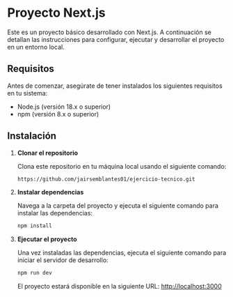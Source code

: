 # Proyecto Next.js

Este es un proyecto básico desarrollado con Next.js. A continuación se detallan las instrucciones para configurar, ejecutar y desarrollar el proyecto en un entorno local.

## Requisitos

Antes de comenzar, asegúrate de tener instalados los siguientes requisitos en tu sistema:

- Node.js (versión 18.x o superior)
- npm (versión 8.x o superior)

## Instalación

1. **Clonar el repositorio**

   Clona este repositorio en tu máquina local usando el siguiente comando:

   ```bash
   https://github.com/jairsemblantes01/ejercicio-tecnico.git
    ```
2. **Instalar dependencias**

   Navega a la carpeta del proyecto y ejecuta el siguiente comando para instalar las dependencias:

   ```bash
   npm install
   ``` 
3. **Ejecutar el proyecto**

   Una vez instaladas las dependencias, ejecuta el siguiente comando para iniciar el servidor de desarrollo:

   ```bash
   npm run dev
   ```

   El proyecto estará disponible en la siguiente URL: [http://localhost:3000](http://localhost:3000)